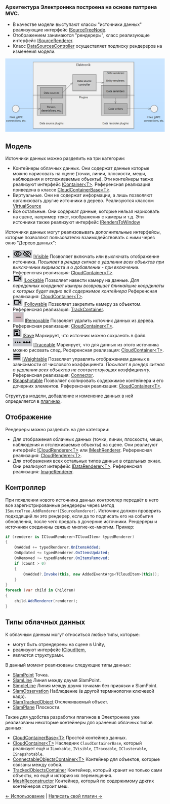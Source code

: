 ### Архитектура Электроника построена на основе паттрена MVC.

- В качестве модели выступают классы "источники данных" реализующие интерфейс [ISourceTreeNode](../Assets/Scripts/Data/ISourceTreeNode.cs).
- Отображением занимаются "рендереры", класс реализующие интерфейс [ISourceRenderer](../Assets/Scripts/Renderers/ISourceRenderer.cs).
- Класс [DataSourcesController](../Assets/Scripts/Data/DataSourcesController.cs) осуществляет подписку рендереров на изменения модели.

![Диаграмма](Images/ElektronikDiagram.png)

## Модель

Источники данных можно разделить на три категории: 
- Контейнеры облачных данных. Они содержат данные которые можно нарисовать на сцене (точки, линии, плоскости, меши, наблюдения и отслеживаемые объекты). 
  Эти контейнеры также реализуют интерфейс [IContainer\<T\>](../Assets/Scripts/Containers/IContainer.cs). 
  Референсная реализация приведена в классе [CloudContainerBase\<T\>](../Assets/Scripts/Containers/CloudContainerBase.cs).
- Виртуальные. Они не содержат информации, а лишь позволяют организовать другие источники в дерево. Реализуются классом [VirtualSource](../Assets/Scripts/Containers/VirtualSource.cs) 
- Все остальные. Они содержат данные, которые нельзя нарисовать на сцене, например текст, изображения с камеры и т.д. 
  Эти источники также реализуют интерфейс [IRendersToWindow](../Assets/Scripts/UI/Windows/IRendersToWindow.cs)

Источники данных могут реализовывать дополнительные интерфейсы, которые позволяют пользователю взаимодействовать с ними через окно "Дерево данных":
- ![button](Images/VisibilityButton.png) [IVisible](../Assets/Scripts/Containers/SpecialInterfaces/IVisible.cs) Позволяет включать или выключать отображение источника.
  *Посылает в рендер сигнал о удалении всех объектов при выключении видимости и о добавлении - при включении.* Референсная реализация: [CloudContainer\<T\>](../Assets/Scripts/Containers/CloudContainer.cs).
- ![button](Images/LookAtButton.png) [ILookable](../Assets/Scripts/Containers/SpecialInterfaces/ILookable.cs) Позволяет навести камеру на данные.
  *Для переданных координат камеры возвращает ближайшие координаты с которых будет видно всё содержимое контейнера* Референсная реализация: [CloudContainer\<T\>](../Assets/Scripts/Containers/CloudContainer.cs).
- ![button](Images/LookAtButton.png) [IFollowable](../Assets/Scripts/Containers/SpecialInterfaces/IFollowable.cs) Позволяет закрепить камеру за объектом.
  Референсная реализация: [TrackContainer](../Assets/Scripts/Containers/TrackContainer.cs).
- ![button](Images/DeleteButton.png) [IRemovable](../Assets/Scripts/Containers/SpecialInterfaces/IRemovable.cs) Позволяет удалить источник данных из дерева. 
  Референсная реализация: [CloudContainer\<T\>](../Assets/Scripts/Clusterization/ClustersContainer.cs).
- ![button](Images/SaveButton.png) [ISave](../Assets/Scripts/Containers/SpecialInterfaces/ISave.cs) Маркирует, что источник можно сохранять в файл.
- ![button](Images/TraceButton.png) [ITraceable](../Assets/Scripts/Containers/SpecialInterfaces/ITraceable.cs) Маркирует, что для данных из этого источника можно рисовать след.
  Референсная реализация: [CloudContainer\<T\>](../Assets/Scripts/Containers/CloudContainer.cs).
- ![button](Images/Connections.png) [IWeightable](../Assets/Scripts/Containers/SpecialInterfaces/IWeightable.cs) Позволяет управлять отображением данных в зависимости от числового коэффициента.
  *Посылает в рендер сигнал о удалении всех объектов не соответствующих коэффициенту.* Референсная реализация: [Connector](../Assets/Scripts/Containers/Connector.cs).
- [ISnapshotable](../Assets/Scripts/Containers/SpecialInterfaces/ISnapshotable.cs) Позволяет скопировать содержимое контейнера и его дочерних элементов. 
  Референсная реализация: [CloudContainer\<T\>](../Assets/Scripts/Containers/CloudContainer.cs).

Структура модели, добавление и изменение данных в ней определяется в [плагинах](Plugins-RU.md).

## Отображение

Рендереры можно разделить на две категории:
- Для отображения облачных данных (точки, линии, плоскости, меши, наблюдения и отслеживаемые объекты) на сцене. 
  Они реализуют интерфейс [ICloudRenderer\<T\>](../Assets/Scripts/Clouds/Renderers/ICloudRenderer.cs) или [IMeshRenderer](../Assets/Scripts/Clouds/Renderers/IMeshRenderer.cs).
  Референсная реализация: [CloudRenderer\<T\>](../Assets/Scripts/Clouds/Renderers/CloudRenderer.cs).
- Для отображения всех остальных типов данных в отдельных окнах.
  Они реализуют интерфейс [IDataRenderer\<T\>](../Assets/Scripts/Renderers/IDataRenderer.cs).
  Референсная реализация: [ImageRenderer](../Assets/Scripts/Renderers/ImageRenderer.cs).

## Контроллер

При появлении нового источника данных контроллер передаёт в него все зарегистрированные рендереры через метод `ISourceTree.AddRenderer(ISourceRenderer)`.
Источник должен проверить подходящий ли это рендерер, если да то подписать его на события обновления, после чего предать в дочерние источники.
Рендереры и источники соединены связью многие-ко-многим.
Пример:
```c#
if (renderer is ICloudRenderer<TCloudItem> typedRenderer)
{
    OnAdded += typedRenderer.OnItemsAdded;
    OnUpdated += typedRenderer.OnItemsUpdated;
    OnRemoved += typedRenderer.OnItemsRemoved;
    if (Count > 0)
    {
        OnAdded?.Invoke(this, new AddedEventArgs<TCloudItem>(this));
    }
}
foreach (var child in Children)
{
    child.AddRenderer(renderer);
}
```

## Типы облачных данных

К облачным данным могут относиться любые типы, которые:
- могут быть отрендерены на сцене в Unity,
- реализуют интерфейс [ICloudItem](../Assets/Scripts/Data/PackageObjects/ICloudItem.cs),
- являются структурами.

В данный момент реализованы следующие типы данных:
- [SlamPoint](../Assets/Scripts/Data/PackageObjects/SlamPoint.cs) Точка.
- [SlamLine](../Assets/Scripts/Data/PackageObjects/SlamLine.cs) Линия между двумя SlamPoint.
- [SimpleLine](../Assets/Scripts/Data/PackageObjects/SimpleLine.cs) Линия между двумя точками без привязки к SlamPoint.
- [SlamObservation](../Assets/Scripts/Data/PackageObjects/SlamObservation.cs) Наблюдение (в другой терминологии ключевой кадр).
- [SlamTrackedObject](../Assets/Scripts/Data/PackageObjects/SlamTrackedObject.cs) Отслеживаемый объект.
- [SlamPlane](../Assets/Scripts/Data/PackageObjects/SlamPlane.cs) Плоскости.

Также для удобства разработки плагинов в Электронике уже реализованы некоторые контейнеры для хранения облачных типов данных:
- [CloudContainerBase\<T\>](../Assets/Scripts/Containers/CloudContainerBase.cs) Простой контейнер данных.
- [CloudContainer\<T\>](../Assets/Scripts/Containers/CloudContainer.cs) Наследник `CloudContainerBase`, который реализует ещё и
  `ILookable`, `IVisible`, `ITraceable`, `IClusterable`, `ISnapshotable`.
- [ConnectableObjectsContainer\<T\>](../Assets/Scripts/Containers/ConnectableObjectsContainer.cs) Контейнер для объектов, которые связаны между собой.
- [TrackedObjectsContainer](../Assets/Scripts/Containers/TrackedObjectsContainer.cs) Контейнер, который хранит не только сами объекты, но ещё и историю их перемещения.
- [MeshReconstructor](../Assets/Scripts/Containers/MeshReconstructor.cs) Контейнер, который по содержимому дркгих контейнеров строит меш.

[<- Использование](Usage-RU.md) | [Написать свой плагин ->](Plugins-RU.md)